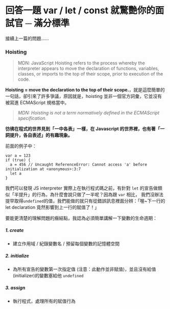 # 回答一題 var / let / const 就驚艷你的面試官 ─ 滿分標準

接續上一篇的問題......

### Hoisting

> MDN: JavaScript Hoisting refers to the process whereby the interpreter appears to move the declaration of functions, variables, classes, or imports to the top of their scope, prior to execution of the code.

**Hoisting = move the declaration to the top of their scope.**，就是這麼簡單的一句話，卻引來了許多爭議，原因就是，hoisting 並非一個官方詞彙，它並沒有被寫進 ECMAScript 規格當中。

> _MDN: Hoisting is not a term normatively defined in the ECMAScript specification._

**彷彿在程式的世界見到「一中各表」一樣，在 Javascript 的世界裡，也有著「一詞提升，各自表述」的有趣現象。**

前面的例子中：

```
var a = 123
if (true) {
  a = 456 // Uncaught ReferenceError: Cannot access 'a' before initialization at <anonymous>:3:7
  let a
}
```

我們可以發現 JS interpreter 實際上在執行程式碼之前，有針對 `let` 的宣告做類似「半提升」的行為，為什麼會說只做了一半呢？因為跟 `var` 相比， 我們沒辦法提早取得`undefined`的值，我們能做的就只有從錯誤訊息裡面分辨：「喔~下一行的 let declaration 竟然影響到上一行的賦值了！」

要能更清楚的理解問題的癥結點，我認為必須簡單講解一下變數的生命週期：

##### 1. create

- 建立作用域 / 紀錄變數名 / 預留每個變數的記憶體空間

##### 2. initialize

- 為所有宣告的變數第一次指定值 (注意：此動作並非賦值)，並且沒有給值 (initializer)的變數塞給他 `undefined`

##### 3. assign

- 執行程式，處理所有的賦值行為

